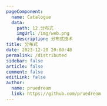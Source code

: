```yaml
---
pageComponent:
  name: Catalogue
  data:
    path: 12.分布式
    imgUrl: /img/web.png
    description: 分布式技术
title: 分布式
date: 2023-12-20 20:00:48
permalink: /distributed
sidebar: false
article: false
comment: false
editLink: false
author: 
  name: pruedream
  link: https://github.com/pruedream
---
```

 